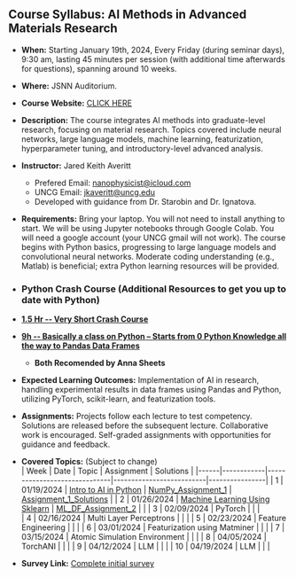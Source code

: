 ## Course Syllabus: AI Methods in Advanced Materials Research

- **When:** Starting January 19th, 2024, Every Friday (during seminar days), 9:30 am, lasting 45 minutes per session (with additional time afterwards for questions), spanning around 10 weeks.

- **Where:** JSNN Auditorium.

- **Course Website:** [CLICK HERE](https://github.com/JaredKeithAveritt/AI_methods_in_advanced_materials_research/)

- **Description:** The course integrates AI methods into graduate-level research, focusing on material research. Topics covered include neural networks, large language models, machine learning, featurization, hyperparameter tuning, and introductory-level advanced analysis.

- **Instructor:** Jared Keith Averitt
  - Prefered Email: nanophysicist@icloud.com
  - UNCG Email: jkaveritt@uncg.edu 
  - Developed with guidance from Dr. Starobin and Dr. Ignatova.

- **Requirements:** Bring your laptop. You will not need to install anything to start. We will be using Jupyter notebooks through Google Colab. You will need a google account (your UNCG gmail will not work). The course begins with Python basics, progressing to large language models and convolutional neural networks. Moderate coding understanding (e.g., Matlab) is beneficial; extra Python learning resources will be provided.

- ### Python Crash Course (Additional Resources to get you up to date with Python)
- **[1.5 Hr -- Very Short Crash Course](https://youtu.be/JJmcL1N2KQs?si=V4ooqkGjR3quSa3o)**
- **[9h -- Basically a class on Python – Starts from 0 Python Knowledge all the way to Pandas Data Frames](https://www.youtube.com/watch?v=GPVsHOlRBBI)**
  - **Both Recomended by Anna Sheets**

- **Expected Learning Outcomes:** Implementation of AI in research, handling experimental results in data frames using Pandas and Python, utilizing PyTorch, scikit-learn, and featurization tools.

- **Assignments:** Projects follow each lecture to test competency. Solutions are released before the subsequent lecture. Collaborative work is encouraged. Self-graded assignments with opportunities for guidance and feedback.

- **Covered Topics:** (Subject to change)  
  | Week | Date       | Topic                        | Assignment               | Solutions      |
  |------|------------|------------------------------|--------------------------|----------------|
  | 1    | 01/19/2024 | [Intro to AI in Python](https://github.com/JaredKeithAveritt/AI_methods_in_advanced_materials_research/tree/main/week_1)        |      [NumPy_Assignment_1](https://github.com/JaredKeithAveritt/AI_methods_in_advanced_materials_research/tree/main/week_1/Exploring_NumPy_Assignment_1.md)            |    [Assignment_1_Solutions](https://github.com/JaredKeithAveritt/AI_methods_in_advanced_materials_research/blob/main/week_1/Exploring_NumPy_Assignment_1_SOLUTIONS.md)    |
  | 2    | 01/26/2024 | [Machine Learning Using Sklearn](https://github.com/JaredKeithAveritt/AI_methods_in_advanced_materials_research/tree/main/Week_2)      | [ML_DF_Assignment_2](https://github.com/JaredKeithAveritt/AI_methods_in_advanced_materials_research/blob/main/Week_2/Data_Frames_and_ML_HW_2.ipynb)                         |                |
  | 3    | 02/09/2024 | PyTorch                      |                          |                           |  
  | 4    | 02/16/2024 | Multi Layer Perceptrons          |                          |                          |
  | 5    | 02/23/2024 | Feature Engineering          |                          |                          |
  | 6    | 03/01/2024 | Featurization using Matminer  |                          |                        |
  | 7    | 03/15/2024 | Atomic Simulation Environment |                          |                        |
  | 8    | 04/05/2024 | TorchANI                     |                          |                        |
  | 9    | 04/12/2024 | LLM                          |                          |                        |
  | 10   | 04/19/2024 | LLM                          |                          |                         |

- **Survey Link:** [Complete initial survey](https://forms.gle/XqTftcTnfcGHet6U6)
